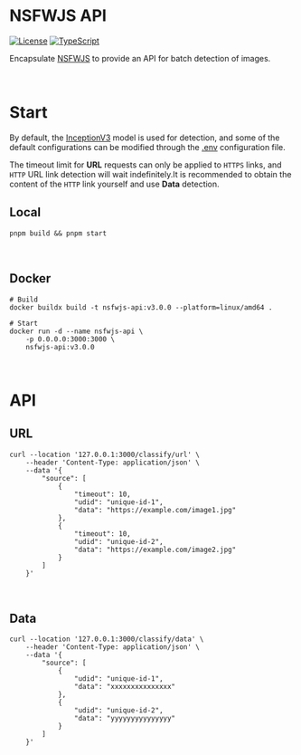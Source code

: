 
# NSFWJS API

[![License](https://img.shields.io/badge/license-MIT-green)](https://opensource.org/license/mit)
[![TypeScript](https://img.shields.io/badge/TypeScript-^5.6.3-blue)](https://www.typescriptlang.org/)

Encapsulate [NSFWJS](https://github.com/infinitered/nsfwjs) to provide an API for batch detection of images.

<br />

# Start

By default, the [InceptionV3](https://github.com/gantman/nsfw_model) model is used for detection, and some of the default configurations can be modified through the [.env](./.env.example) configuration file.

The timeout limit for **URL** requests can only be applied to `HTTPS` links, and `HTTP` URL link detection will wait indefinitely.It is recommended to obtain the content of the `HTTP` link yourself and use **Data** detection.

## Local

```shell
pnpm build && pnpm start
```

<br />

## Docker

```shell
# Build
docker buildx build -t nsfwjs-api:v3.0.0 --platform=linux/amd64 .

# Start
docker run -d --name nsfwjs-api \
    -p 0.0.0.0:3000:3000 \
    nsfwjs-api:v3.0.0
```

<br />

# API

## URL

```shell
curl --location '127.0.0.1:3000/classify/url' \
    --header 'Content-Type: application/json' \
    --data '{
        "source": [
            {
                "timeout": 10,
                "udid": "unique-id-1",
                "data": "https://example.com/image1.jpg"
            },
            {
                "timeout": 10,
                "udid": "unique-id-2",
                "data": "https://example.com/image2.jpg"
            }
        ]
    }'
```

<br />

## Data

```shell
curl --location '127.0.0.1:3000/classify/data' \
    --header 'Content-Type: application/json' \
    --data '{
        "source": [
            {
                "udid": "unique-id-1",
                "data": "xxxxxxxxxxxxxxx"
            },
            {
                "udid": "unique-id-2",
                "data": "yyyyyyyyyyyyyyy"
            }
        ]
    }'
```


